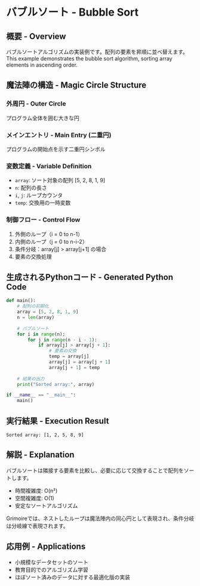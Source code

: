 # バブルソート - Bubble Sort

## 概要 - Overview
バブルソートアルゴリズムの実装例です。配列の要素を昇順に並べ替えます。
This example demonstrates the bubble sort algorithm, sorting array elements in ascending order.

## 魔法陣の構造 - Magic Circle Structure

### 外周円 - Outer Circle
プログラム全体を囲む大きな円

### メインエントリ - Main Entry (二重円)
プログラムの開始点を示す二重円シンボル

### 変数定義 - Variable Definition
- `array`: ソート対象の配列 [5, 2, 8, 1, 9]
- `n`: 配列の長さ
- `i`, `j`: ループカウンタ
- `temp`: 交換用の一時変数

### 制御フロー - Control Flow
1. 外側のループ（i = 0 to n-1）
2. 内側のループ（j = 0 to n-i-2）
3. 条件分岐：array[j] > array[j+1] の場合
4. 要素の交換処理

## 生成されるPythonコード - Generated Python Code

```python
def main():
    # 配列の初期化
    array = [5, 2, 8, 1, 9]
    n = len(array)
    
    # バブルソート
    for i in range(n):
        for j in range(n - i - 1):
            if array[j] > array[j + 1]:
                # 要素の交換
                temp = array[j]
                array[j] = array[j + 1]
                array[j + 1] = temp
    
    # 結果の出力
    print("Sorted array:", array)

if __name__ == "__main__":
    main()
```

## 実行結果 - Execution Result
```
Sorted array: [1, 2, 5, 8, 9]
```

## 解説 - Explanation
バブルソートは隣接する要素を比較し、必要に応じて交換することで配列をソートします。
- 時間複雑度: O(n²)
- 空間複雑度: O(1)
- 安定なソートアルゴリズム

Grimoireでは、ネストしたループは魔法陣内の同心円として表現され、条件分岐は分岐線で表現されます。

## 応用例 - Applications
- 小規模なデータセットのソート
- 教育目的でのアルゴリズム学習
- ほぼソート済みのデータに対する最適化版の実装